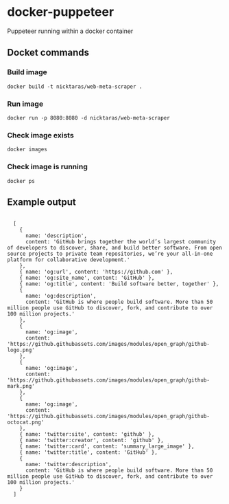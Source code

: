 # docker-puppeteer
Puppeteer running within a docker container

## Docket commands

### Build image

`docker build -t nicktaras/web-meta-scraper .`

### Run image

`docker run -p 8080:8080 -d nicktaras/web-meta-scraper`

### Check image exists

`docker images`

### Check image is running

`docker ps`

## Example output

````

  [
    {
      name: 'description',
      content: 'GitHub brings together the world’s largest community of developers to discover, share, and build better software. From open source projects to private team repositories, we’re your all-in-one platform for collaborative development.'
    },
    { name: 'og:url', content: 'https://github.com' },
    { name: 'og:site_name', content: 'GitHub' },
    { name: 'og:title', content: 'Build software better, together' },
    {
      name: 'og:description',
      content: 'GitHub is where people build software. More than 50 million people use GitHub to discover, fork, and contribute to over 100 million projects.'
    },
    {
      name: 'og:image',
      content: 'https://github.githubassets.com/images/modules/open_graph/github-logo.png'
    },
    {
      name: 'og:image',
      content: 'https://github.githubassets.com/images/modules/open_graph/github-mark.png'
    },
    {
      name: 'og:image',
      content: 'https://github.githubassets.com/images/modules/open_graph/github-octocat.png'
    },
    { name: 'twitter:site', content: 'github' },
    { name: 'twitter:creator', content: 'github' },
    { name: 'twitter:card', content: 'summary_large_image' },
    { name: 'twitter:title', content: 'GitHub' },
    {
      name: 'twitter:description',
      content: 'GitHub is where people build software. More than 50 million people use GitHub to discover, fork, and contribute to over 100 million projects.'
    }
  ]

````